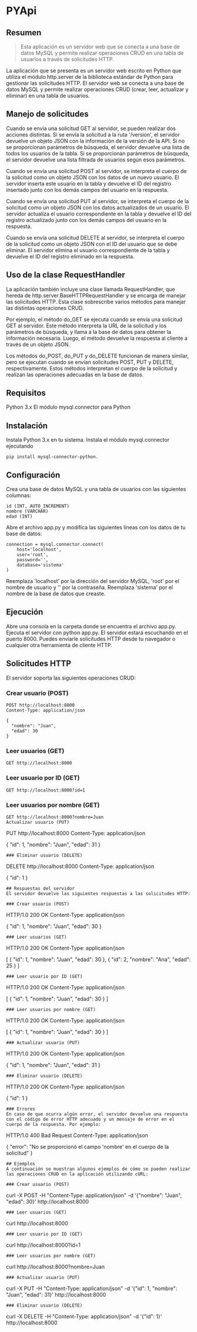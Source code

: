 # PYApi
## Resumen
  > Esta aplicación es un servidor web que se conecta a una base de datos MySQL y permite realizar operaciones CRUD en una tabla de usuarios a través de solicitudes HTTP.

La aplicación que se presenta es un servidor web escrito en Python que utiliza el módulo http.server de la biblioteca estándar de Python para gestionar las solicitudes HTTP. El servidor web se conecta a una base de datos MySQL y permite realizar operaciones CRUD (crear, leer, actualizar y eliminar) en una tabla de usuarios.

## Manejo de solicitudes

Cuando se envía una solicitud GET al servidor, se pueden realizar dos acciones distintas. Si se envía la solicitud a la ruta '/version', el servidor devuelve un objeto JSON con la información de la versión de la API. Si no se proporcionan parámetros de búsqueda, el servidor devuelve una lista de todos los usuarios de la tabla. Si se proporcionan parámetros de búsqueda, el servidor devuelve una lista filtrada de usuarios según esos parámetros.

Cuando se envía una solicitud POST al servidor, se interpreta el cuerpo de la solicitud como un objeto JSON con los datos de un nuevo usuario. El servidor inserta este usuario en la tabla y devuelve el ID del registro insertado junto con los demás campos del usuario en la respuesta.

Cuando se envía una solicitud PUT al servidor, se interpreta el cuerpo de la solicitud como un objeto JSON con los datos actualizados de un usuario. El servidor actualiza el usuario correspondiente en la tabla y devuelve el ID del registro actualizado junto con los demás campos del usuario en la respuesta.

Cuando se envía una solicitud DELETE al servidor, se interpreta el cuerpo de la solicitud como un objeto JSON con el ID del usuario que se debe eliminar. El servidor elimina el usuario correspondiente de la tabla y devuelve el ID del registro eliminado en la respuesta.

## Uso de la clase RequestHandler
La aplicación también incluye una clase llamada RequestHandler, que hereda de http.server.BaseHTTPRequestHandler y se encarga de manejar las solicitudes HTTP. Esta clase sobrescribe varios métodos para manejar las distintas operaciones CRUD.

Por ejemplo, el método do_GET se ejecuta cuando se envía una solicitud GET al servidor. Este método interpreta la URL de la solicitud y los parámetros de búsqueda, y llama a la base de datos para obtener la información necesaria. Luego, el método devuelve la respuesta al cliente a través de un objeto JSON.

Los métodos do_POST, do_PUT y do_DELETE funcionan de manera similar, pero se ejecutan cuando se envían solicitudes POST, PUT y DELETE, respectivamente. Estos métodos interpretan el cuerpo de la solicitud y realizan las operaciones adecuadas en la base de datos.

## Requisitos
Python 3.x
El módulo mysql.connector para Python
## Instalación
Instala Python 3.x en tu sistema.
Instala el módulo mysql.connector ejecutando
```
pip install mysql-connector-python.
```
## Configuración
Crea una base de datos MySQL y una tabla de usuarios con las siguientes columnas:
```
id (INT, AUTO_INCREMENT)
nombre (VARCHAR)
edad (INT)
```
Abre el archivo app.py y modifica las siguientes líneas con los datos de tu base de datos:
```
connection = mysql.connector.connect(
    host='localhost',
    user='root',
    password='',
    database='sistema'
)
```
Reemplaza 'localhost' por la dirección del servidor MySQL, 'root' por el nombre de usuario y '' por la contraseña. Reemplaza 'sistema' por el nombre de la base de datos que creaste.
## Ejecución
Abre una consola en la carpeta donde se encuentra el archivo app.py.
Ejecuta el servidor con python app.py.
El servidor estará escuchando en el puerto 8000. Puedes enviarle solicitudes HTTP desde tu navegador o cualquier otra herramienta de cliente HTTP.
## Solicitudes HTTP
El servidor soporta las siguientes operaciones CRUD:

### Crear usuario (POST)
```
POST http://localhost:8000
Content-Type: application/json

{
  "nombre": "Juan",
  "edad": 30
}
```
### Leer usuarios (GET)
```
GET http://localhost:8000
```
### Leer usuario por ID (GET)
```
GET http://localhost:8000?id=1
```
### Leer usuarios por nombre (GET)
```
GET http://localhost:8000?nombre=Juan
Actualizar usuario (PUT)
```
PUT http://localhost:8000
Content-Type: application/json

{
  "id": 1,
  "nombre": "Juan",
  "edad": 31
}
```
### Eliminar usuario (DELETE)
```
DELETE http://localhost:8000
Content-Type: application/json

{
  "id": 1
}
```
## Respuestas del servidor
El servidor devuelve las siguientes respuestas a las solicitudes HTTP:

### Crear usuario (POST)
```
HTTP/1.0 200 OK
Content-Type: application/json

{
  "id": 1,
  "nombre": "Juan",
  "edad": 30
}
```
### Leer usuarios (GET)
```
HTTP/1.0 200 OK
Content-Type: application/json

[
  {
    "id": 1,
    "nombre": "Juan",
    "edad": 30
  },
  {
    "id": 2,
    "nombre": "Ana",
    "edad": 25
  }
]
```
### Leer usuario por ID (GET)
```
HTTP/1.0 200 OK
Content-Type: application/json

[
  {
    "id": 1,
    "nombre": "Juan",
    "edad": 30
  }
]
```
### Leer usuarios por nombre (GET)
```
HTTP/1.0 200 OK
Content-Type: application/json

[
  {
    "id": 1,
    "nombre": "Juan",
    "edad": 30
  }
]
```
### Actualizar usuario (PUT)
```
HTTP/1.0 200 OK
Content-Type: application/json

{
  "id": 1,
  "nombre": "Juan",
  "edad": 31
}
```
### Eliminar usuario (DELETE)
```
HTTP/1.0 200 OK
Content-Type: application/json

{
  "id": 1
}
```
### Errores
En caso de que ocurra algún error, el servidor devuelve una respuesta con el código de error HTTP adecuado y un mensaje de error en el cuerpo de la respuesta. Por ejemplo:
```
HTTP/1.0 400 Bad Request
Content-Type: application/json

{
  "error": "No se proporcionó el campo 'nombre' en el cuerpo de la solicitud"
}
```
## Ejemplos
A continuación se muestran algunos ejemplos de cómo se pueden realizar las operaciones CRUD en la aplicación utilizando cURL:

### Crear usuario (POST)
```
curl -X POST -H "Content-Type: application/json" -d '{"nombre": "Juan", "edad": 30}' http://localhost:8000
```
### Leer usuarios (GET)
```
curl http://localhost:8000
```
### Leer usuario por ID (GET)
```
curl http://localhost:8000?id=1
```
### Leer usuarios por nombre (GET)
```
curl http://localhost:8000?nombre=Juan
```
### Actualizar usuario (PUT)
```
curl -X PUT -H "Content-Type: application/json" -d '{"id": 1, "nombre": "Juan", "edad": 31}' http://localhost:8000
```
### Eliminar usuario (DELETE)
```
curl -X DELETE -H "Content-Type: application/json" -d '{"id": 1}' http://localhost:8000
```

